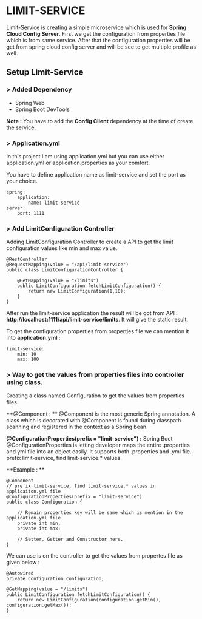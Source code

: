 # LIMIT-SERVICE

Limit-Service is creating a simple microservice which is used for **Spring Cloud Config Server**. First we get the configuration from properties file which is from same service. After that the configuration properties will be get from spring cloud config server and will be see to get multiple profile as well.

## Setup Limit-Service

### > **Added Dependency**

* Spring Web
* Spring Boot DevTools

**Note :** You have to add the **Config Client** dependency at the time of create the service.

### > Application.yml

In this project I am using application.yml but you can use either application.yml or application.properties as your comfort.

You have to define application name as limit-service and set the port as your choice.  

	spring:
		application:
			name: limit-service
	server:
		port: 1111
		
### > Add LimitConfiguration Controller 

Adding LimitConfiguration Controller to create a API to get the limit configuration values like min and max value.

	@RestController
	@RequestMapping(value = "/api/limit-service")
	public class LimitConfigurationController {
	
		@GetMapping(value = "/limits")
		public LimitConfiguration fetchLimitConfiguration() {
			return new LimitConfiguration(1,10);
		}
	}  

After run the limit-service application the result will be got from API : **http://localhost:1111/api/limit-service/limits**. It will give the static result. 

To get the configuration properties from properties file we can mention it into **application.yml :**

	limit-service:
		min: 10
		max: 100
	
### > Way to get the values from properties files into controller using class.

Creating a class named Configuration to get the values from properties files. 

**@Component : ** @Component is the most generic Spring annotation. A class which is decorated with @Component is found during classpath scanning and registered in the context as a Spring bean.

**@ConfigurationProperties(prefix = "limit-service") :** Spring Boot @ConfigurationProperties is letting developer maps the entire .properties and yml file into an object easily. It supports both .properties and .yml file. prefix limit-service, find limit-service.* values.

**Example : ** 

	@Component
	// prefix limit-service, find limit-service.* values in applicaiton.yml file
	@ConfigurationProperties(prefix = "limit-service") 
	public class Configuration {
	
		// Remain properties key will be same which is mention in the application.yml file
		private int min;
		private int max;
		
		// Setter, Getter and Constructor here.
	}

We can use is on the controller to get the values from propertes file as given below : 

	@Autowired
	private Configuration configuration;
	
	@GetMapping(value = "/limits")
	public LimitConfiguration fetchLimitConfiguration() {
		return new LimitConfiguration(configuration.getMin(), configuration.getMax());
	}
	